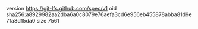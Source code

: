 version https://git-lfs.github.com/spec/v1
oid sha256:a8929982aa2dba6a0c8079e76aefa3cd6e956eb455878abba81d9e71a8d15da0
size 7561

